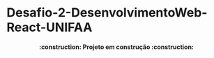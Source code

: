 # Desafio-2-DesenvolvimentoWeb-React-UNIFAA

<h4 align="center"> 
    :construction:  Projeto em construção  :construction:
</h4>
